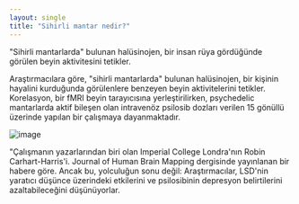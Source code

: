 ```yaml
---
layout: single
title: "Sihirli mantar nedir?"
---
```


"Sihirli mantarlarda" bulunan halüsinojen, bir insan rüya gördüğünde görülen beyin aktivitesini tetikler.

Araştırmacılara göre, "sihirli mantarlarda" bulunan halüsinojen, bir kişinin hayalini kurduğunda görülenlere benzeyen beyin aktivitelerini tetikler. Korelasyon, bir fMRI beyin tarayıcısına yerleştirilirken, psychedelic mantarlarda aktif bileşen olan intravenöz psilosib dozları verilen 15 gönüllü üzerinde yapılan bir çalışmaya dayanmaktadır.

![image](https://img.purch.com/w/660/aHR0cDovL3d3dy5saXZlc2NpZW5jZS5jb20vaW1hZ2VzL2kvMDAwLzA5Ni8xMTcvb3JpZ2luYWwvbWFnaWMtbXVzaHJvb21zLmpwZw==)

"Çalışmanın yazarlarından biri olan Imperial College Londra'nın Robin Carhart-Harris'i. Journal of Human Brain Mapping dergisinde yayınlanan bir habere göre. Ancak bu, yolculuğun sonu değil: Araştırmacılar, LSD'nin yaratıcı düşünce üzerindeki etkilerini ve psilosibinin depresyon belirtilerini azaltabileceğini düşünüyorlar.
